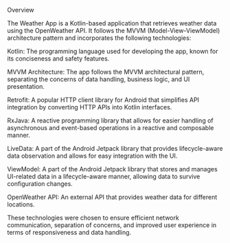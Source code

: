 Overview

The Weather App is a Kotlin-based application that retrieves weather data using the OpenWeather API. It follows the MVVM (Model-View-ViewModel) architecture pattern and incorporates the following technologies:

Kotlin: The programming language used for developing the app, known for its conciseness and safety features.

MVVM Architecture: The app follows the MVVM architectural pattern, separating the concerns of data handling, business logic, and UI presentation.

Retrofit: A popular HTTP client library for Android that simplifies API integration by converting HTTP APIs into Kotlin interfaces.

RxJava: A reactive programming library that allows for easier handling of asynchronous and event-based operations in a reactive and composable manner.

LiveData: A part of the Android Jetpack library that provides lifecycle-aware data observation and allows for easy integration with the UI.

ViewModel: A part of the Android Jetpack library that stores and manages UI-related data in a lifecycle-aware manner, allowing data to survive configuration changes.

OpenWeather API: An external API that provides weather data for different locations.

These technologies were chosen to ensure efficient network communication, separation of concerns, and improved user experience in terms of responsiveness and data handling.
